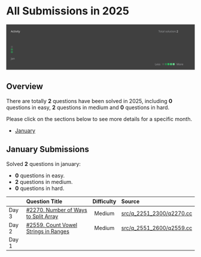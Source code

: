 # All Submissions in 2025

![activity](assets/2025_activity.svg)

## Overview

There are totally **2** questions have been solved in 2025, including **0** questions in easy, **2** questions in medium and **0** questions in hard.


Please click on the sections below to see more details for a specific month.
- [January](#january-submissions)

## January Submissions

Solved **2** questions in january:
- **0** questions in easy.
- **2** questions in medium.
- **0** questions in hard.

|   |Question Title|Difficulty|Source|
|:--|:-------------|:--------:|:-----|
|Day 3|[#2270. Number of Ways to Split Array](https://leetcode.com/problems/number-of-ways-to-split-array/)|Medium|[src/q_2251_2300/q2270.cc](../src/q_2251_2300/q2270.cc)|
|Day 2|[#2559. Count Vowel Strings in Ranges](https://leetcode.com/problems/count-vowel-strings-in-ranges/)|Medium|[src/q_2551_2600/q2559.cc](../src/q_2551_2600/q2559.cc)|
|Day 1||||
